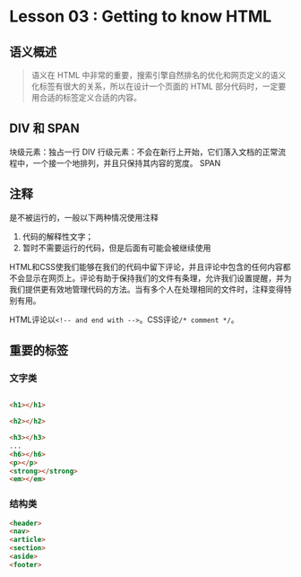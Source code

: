 # Lesson 03 : Getting to know HTML

## 语义概述

> 语义在 HTML 中非常的重要，搜索引擎自然排名的优化和网页定义的语义化标签有很大的关系，所以在设计一个页面的 HTML 部分代码时，一定要用合适的标签定义合适的内容。

## DIV 和 SPAN

块级元素：独占一行 DIV
行级元素：不会在新行上开始，它们落入文档的正常流程中，一个接一个地排列，并且只保持其内容的宽度。 SPAN

## 注释

是不被运行的，一般以下两种情况使用注释
1. 代码的解释性文字；
1. 暂时不需要运行的代码，但是后面有可能会被继续使用

HTML和CSS使我们能够在我们的代码中留下评论，并且评论中包含的任何内容都不会显示在网页上。评论有助于保持我们的文件有条理，允许我们设置提醒，并为我们提供更有效地管理代码的方法。当有多个人在处理相同的文件时，注释变得特别有用。

HTML评论以`<!-- and end with -->`。CSS评论`/* comment */`。

## 重要的标签

### 文字类

```html

<h1></h1>

<h2></h2>

<h3></h3>
...
<h6></h6>
<p></p>
<strong></strong>
<em></em>

```

### 结构类

```html
<header>
<nav>
<article>
<section>
<aside>
<footer>
```

